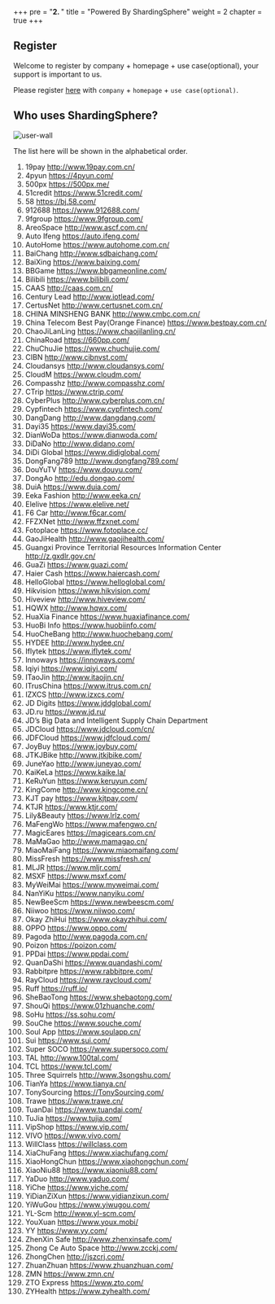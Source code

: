 +++
pre = "<b>2. </b>"
title = "Powered By ShardingSphere"
weight = 2
chapter = true
+++

## Register

Welcome to register by company + homepage + use case(optional), your support is important to us.

Please register [here](https://github.com/sharding-sphere/sharding-sphere/issues/234) with `company` + `homepage` + `use case(optional)`.

## Who uses ShardingSphere?
 
![user-wall](https://shardingsphere.apache.org/community/image/poweredby/user-wall.png)

The list here will be shown in the alphabetical order.

1. 19pay http://www.19pay.com.cn/
1. 4pyun https://4pyun.com/
1. 500px https://500px.me/
1. 51credit https://www.51credit.com/
1. 58 https://bj.58.com/
1. 912688 https://www.912688.com/
1. 9fgroup https://www.9fgroup.com/
1. AreoSpace http://www.ascf.com.cn/
1. Auto Ifeng https://auto.ifeng.com/
1. AutoHome https://www.autohome.com.cn/
1. BaiChang http://www.sdbaichang.com/
1. BaiXing https://www.baixing.com/
1. BBGame https://www.bbgameonline.com/
1. Bilibili https://www.bilibili.com/
1. CAAS http://caas.com.cn/
1. Century Lead http://www.iotlead.com/
1. CertusNet http://www.certusnet.com.cn/
1. CHINA MINSHENG BANK http://www.cmbc.com.cn/
1. China Telecom Best Pay(Orange Finance) https://www.bestpay.com.cn/
1. ChaoJiLanLing https://www.chaojilanling.cn/
1. ChinaRoad https://660pp.com/
1. ChuChuJie https://www.chuchujie.com/
1. CIBN http://www.cibnvst.com/ 
1. Cloudansys http://www.cloudansys.com/
1. CloudM https://www.cloudm.com/
1. Compasshz http://www.compasshz.com/
1. CTrip https://www.ctrip.com/
1. CyberPlus http://www.cyberplus.com.cn/
1. Cypfintech https://www.cypfintech.com/
1. DangDang http://www.dangdang.com/
1. Dayi35 https://www.dayi35.com/
1. DianWoDa https://www.dianwoda.com/
1. DiDaNo http://www.didano.com/
1. DiDi Global https://www.didiglobal.com/
1. DongFang789 http://www.dongfang789.com/
1. DouYuTV https://www.douyu.com/
1. DongAo http://edu.dongao.com/
1. DuiA https://www.duia.com/
1. Eeka Fashion http://www.eeka.cn/
1. Elelive https://www.elelive.net/
1. F6 Car http://www.f6car.com/
1. FFZXNet http://www.ffzxnet.com/
1. Fotoplace https://www.fotoplace.cc/
1. GaoJiHealth http://www.gaojihealth.com/
1. Guangxi Province Territorial Resources Information Center http://z.gxdlr.gov.cn/
1. GuaZi https://www.guazi.com/
1. Haier Cash https://www.haiercash.com/
1. HelloGlobal https://www.helloglobal.com/
1. Hikvision https://www.hikvision.com/ 
1. Hiveview http://www.hiveview.com/
1. HQWX http://www.hqwx.com/
1. HuaXia Finance https://www.huaxiafinance.com/
1. HuoBi Info https://www.huobiinfo.com/
1. HuoCheBang http://www.huochebang.com/
1. HYDEE http://www.hydee.cn/
1. Iflytek https://www.iflytek.com/
1. Innoways https://innoways.com/
1. Iqiyi https://www.iqiyi.com/
1. ITaoJin http://www.itaojin.cn/
1. ITrusChina https://www.itrus.com.cn/
1. IZXCS http://www.izxcs.com/
1. JD Digits https://www.jddglobal.com/
1. JD.ru https://www.jd.ru/
1. JD’s Big Data and Intelligent Supply Chain Department
1. JDCloud https://www.jdcloud.com/cn/
1. JDFCloud https://www.jdfcloud.com/
1. JoyBuy https://www.joybuy.com/
1. JTKJBike http://www.jtkjbike.com/ 
1. JuneYao http://www.juneyao.com/
1. KaiKeLa https://www.kaike.la/
1. KeRuYun https://www.keruyun.com/
1. KingCome http://www.kingcome.cn/
1. KJT pay https://www.kjtpay.com/
1. KTJR https://www.ktjr.com/
1. Lily&Beauty https://www.lrlz.com/
1. MaFengWo https://www.mafengwo.cn/
1. MagicEares https://magicears.com.cn/
1. MaMaGao http://www.mamagao.cn/
1. MiaoMaiFang https://www.miaomaifang.com/
1. MissFresh https://www.missfresh.cn/
1. MLJR https://www.mljr.com/
1. MSXF https://www.msxf.com/
1. MyWeiMai https://www.myweimai.com/
1. NanYiKu https://www.nanyiku.com/
1. NewBeeScm https://www.newbeescm.com/
1. Niiwoo https://www.niiwoo.com/
1. Okay ZhiHui https://www.okayzhihui.com/
1. OPPO https://www.oppo.com/
1. Pagoda http://www.pagoda.com.cn/
1. Poizon https://poizon.com/
1. PPDai https://www.ppdai.com/
1. QuanDaShi https://www.quandashi.com/
1. Rabbitpre https://www.rabbitpre.com/
1. RayCloud https://www.raycloud.com/
1. Ruff https://ruff.io/
1. SheBaoTong https://www.shebaotong.com/
1. ShouQi https://www.01zhuanche.com/
1. SoHu https://ss.sohu.com/
1. SouChe https://www.souche.com/
1. Soul App https://www.soulapp.cn/
1. Sui https://www.sui.com/
1. Super SOCO https://www.supersoco.com/
1. TAL http://www.100tal.com/
1. TCL https://www.tcl.com/
1. Three Squirrels http://www.3songshu.com/
1. TianYa https://www.tianya.cn/
1. TonySourcing  https://TonySourcing.com/
1. Trawe https://www.trawe.cn/
1. TuanDai https://www.tuandai.com/
1. TuJia https://www.tujia.com/
1. VipShop https://www.vip.com/
1. VIVO https://www.vivo.com/
1. WillClass https://willclass.com
1. XiaChuFang https://www.xiachufang.com/
1. XiaoHongChun https://www.xiaohongchun.com/
1. XiaoNiu88 https://www.xiaoniu88.com/
1. YaDuo http://www.yaduo.com/
1. YiChe https://www.yiche.com/
1. YiDianZiXun https://www.yidianzixun.com/
1. YiWuGou https://www.yiwugou.com/
1. YL-Scm http://www.yl-scm.com/
1. YouXuan https://www.youx.mobi/
1. YY https://www.yy.com/
1. ZhenXin Safe http://www.zhenxinsafe.com/
1. Zhong Ce Auto Space http://www.zcckj.com/
1. ZhongChen http://jszcrj.com/
1. ZhuanZhuan https://www.zhuanzhuan.com/
1. ZMN https://www.zmn.cn/
1. ZTO Express https://www.zto.com/
1. ZYHealth https://www.zyhealth.com/
